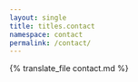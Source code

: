 ```yaml
---
layout: single
title: titles.contact
namespace: contact
permalink: /contact/
---
```


{% translate_file contact.md %}
